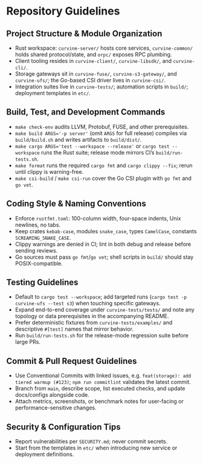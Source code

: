# Repository Guidelines

## Project Structure & Module Organization
- Rust workspace: `curvine-server/` hosts core services, `curvine-common/` holds shared protocol/state, and `orpc/` exposes RPC plumbing.
- Client tooling resides in `curvine-client/`, `curvine-libsdk/`, and `curvine-cli/`.
- Storage gateways sit in `curvine-fuse/`, `curvine-s3-gateway/`, and `curvine-ufs/`; the Go-based CSI driver lives in `curvine-csi/`.
- Integration suites live in `curvine-tests/`; automation scripts in `build/`; deployment templates in `etc/`.

## Build, Test, and Development Commands
- `make check-env` audits LLVM, Protobuf, FUSE, and other prerequisites.
- `make build ARGS='-p server'` (omit `ARGS` for full release) compiles via `build/build.sh` and writes artifacts to `build/dist/`.
- `make cargo ARGS='test --workspace --release'` or `cargo test --workspace` runs the Rust suite; release mode mirrors CI’s `build/run-tests.sh`.
- `make format` runs the required `cargo fmt` and `cargo clippy --fix`; rerun until clippy is warning-free.
- `make csi-build` / `make csi-run` cover the Go CSI plugin with `go fmt` and `go vet`.

## Coding Style & Naming Conventions
- Enforce `rustfmt.toml`: 100-column width, four-space indents, Unix newlines, no tabs.
- Keep crates `kebab-case`, modules `snake_case`, types `CamelCase`, constants `SCREAMING_SNAKE_CASE`.
- Clippy warnings are denied in CI; lint in both debug and release before sending reviews.
- Go sources must pass `go fmt`/`go vet`; shell scripts in `build/` should stay POSIX-compatible.

## Testing Guidelines
- Default to `cargo test --workspace`; add targeted runs (`cargo test -p curvine-ufs --test s3`) when touching specific gateways.
- Expand end-to-end coverage under `curvine-tests/tests/` and note any topology or data prerequisites in the accompanying README.
- Prefer deterministic fixtures from `curvine-tests/examples/` and descriptive `#[test]` names that mirror behavior.
- Run `build/run-tests.sh` for the release-mode regression suite before large PRs.

## Commit & Pull Request Guidelines
- Use Conventional Commits with linked issues, e.g. `feat(storage): add tiered warmup (#123)`; `npm run commitlint` validates the latest commit.
- Branch from `main`, describe scope, list executed checks, and update docs/configs alongside code.
- Attach metrics, screenshots, or benchmark notes for user-facing or performance-sensitive changes.

## Security & Configuration Tips
- Report vulnerabilities per `SECURITY.md`; never commit secrets.
- Start from the templates in `etc/` when introducing new service or deployment definitions.
